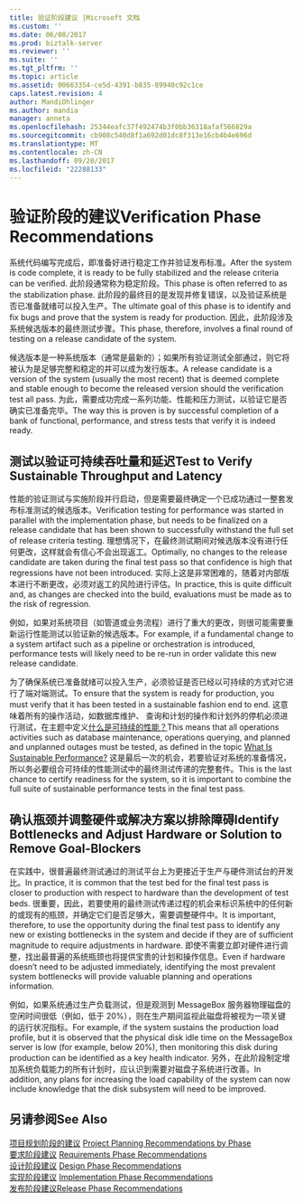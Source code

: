 ```yaml
---
title: 验证阶段建议 |Microsoft 文档
ms.custom: ''
ms.date: 06/08/2017
ms.prod: biztalk-server
ms.reviewer: ''
ms.suite: ''
ms.tgt_pltfrm: ''
ms.topic: article
ms.assetid: 00663354-ce5d-4391-b835-89940c92c1ce
caps.latest.revision: 4
author: MandiOhlinger
ms.author: mandia
manager: anneta
ms.openlocfilehash: 25344eafc37f492474b3f0bb36318afaf566829a
ms.sourcegitcommit: cb908c540d8f1a692d01dc8f313e16cb4b4e696d
ms.translationtype: MT
ms.contentlocale: zh-CN
ms.lasthandoff: 09/20/2017
ms.locfileid: "22288133"
---
```

# <a name="verification-phase-recommendations"></a><span data-ttu-id="0f98a-102">验证阶段的建议</span><span class="sxs-lookup"><span data-stu-id="0f98a-102">Verification Phase Recommendations</span></span>
<span data-ttu-id="0f98a-103">系统代码编写完成后，即准备好进行稳定工作并验证发布标准。</span><span class="sxs-lookup"><span data-stu-id="0f98a-103">After the system is code complete, it is ready to be fully stabilized and the release criteria can be verified.</span></span> <span data-ttu-id="0f98a-104">此阶段通常称为稳定阶段。</span><span class="sxs-lookup"><span data-stu-id="0f98a-104">This phase is often referred to as the stabilization phase.</span></span> <span data-ttu-id="0f98a-105">此阶段的最终目的是发现并修复错误，以及验证系统是否已准备就绪可以投入生产。</span><span class="sxs-lookup"><span data-stu-id="0f98a-105">The ultimate goal of this phase is to identify and fix bugs and prove that the system is ready for production.</span></span> <span data-ttu-id="0f98a-106">因此，此阶段涉及系统候选版本的最终测试步骤。</span><span class="sxs-lookup"><span data-stu-id="0f98a-106">This phase, therefore, involves a final round of testing on a release candidate of the system.</span></span>  
  
 <span data-ttu-id="0f98a-107">候选版本是一种系统版本（通常是最新的）；如果所有验证测试全部通过，则它将被认为是足够完整和稳定的并可以成为发行版本。</span><span class="sxs-lookup"><span data-stu-id="0f98a-107">A release candidate is a version of the system (usually the most recent) that is deemed complete and stable enough to become the released version should the verification test all pass.</span></span> <span data-ttu-id="0f98a-108">为此，需要成功完成一系列功能、性能和压力测试，以验证它是否确实已准备完毕。</span><span class="sxs-lookup"><span data-stu-id="0f98a-108">The way this is proven is by successful completion of a bank of functional, performance, and stress tests that verify it is indeed ready.</span></span>  
  
## <a name="test-to-verify-sustainable-throughput-and-latency"></a><span data-ttu-id="0f98a-109">测试以验证可持续吞吐量和延迟</span><span class="sxs-lookup"><span data-stu-id="0f98a-109">Test to Verify Sustainable Throughput and Latency</span></span>  
 <span data-ttu-id="0f98a-110">性能的验证测试与实施阶段并行启动，但是需要最终确定一个已成功通过一整套发布标准测试的候选版本。</span><span class="sxs-lookup"><span data-stu-id="0f98a-110">Verification testing for performance was started in parallel with the implementation phase, but needs to be finalized on a release candidate that has been shown to successfully withstand the full set of release criteria testing.</span></span> <span data-ttu-id="0f98a-111">理想情况下，在最终测试期间对候选版本没有进行任何更改，这样就会有信心不会出现返工。</span><span class="sxs-lookup"><span data-stu-id="0f98a-111">Optimally, no changes to the release candidate are taken during the final test pass so that confidence is high that regressions have not been introduced.</span></span> <span data-ttu-id="0f98a-112">实际上这是非常困难的，随着对内部版本进行不断更改，必须对返工的风险进行评估。</span><span class="sxs-lookup"><span data-stu-id="0f98a-112">In practice, this is quite difficult and, as changes are checked into the build, evaluations must be made as to the risk of regression.</span></span>  
  
 <span data-ttu-id="0f98a-113">例如，如果对系统项目（如管道或业务流程）进行了重大的更改，则很可能需要重新运行性能测试以验证新的候选版本。</span><span class="sxs-lookup"><span data-stu-id="0f98a-113">For example, if a fundamental change to a system artifact such as a pipeline or orchestration is introduced, performance tests will likely need to be re-run in order validate this new release candidate.</span></span>  
  
 <span data-ttu-id="0f98a-114">为了确保系统已准备就绪可以投入生产，必须验证是否已经以可持续的方式对它进行了端对端测试。</span><span class="sxs-lookup"><span data-stu-id="0f98a-114">To ensure that the system is ready for production, you must verify that it has been tested in a sustainable fashion end to end.</span></span> <span data-ttu-id="0f98a-115">这意味着所有的操作活动，如数据库维护、 查询和计划的操作和计划外的停机必须进行测试，在主题中定义[什么是可持续的性能？](../core/what-is-sustainable-performance.md)</span><span class="sxs-lookup"><span data-stu-id="0f98a-115">This means that all operations activities such as database maintenance, operations querying, and planned and unplanned outages must be tested, as defined in the topic [What Is Sustainable Performance?](../core/what-is-sustainable-performance.md)</span></span> <span data-ttu-id="0f98a-116">这是最后一次的机会，若要验证对系统的准备情况，所以务必要组合可持续的性能测试中的最终测试传递的完整套件。</span><span class="sxs-lookup"><span data-stu-id="0f98a-116">This is the last chance to certify readiness for the system, so it is important to combine the full suite of sustainable performance tests in the final test pass.</span></span>  
  
## <a name="identify-bottlenecks-and-adjust-hardware-or-solution-to-remove-goal-blockers"></a><span data-ttu-id="0f98a-117">确认瓶颈并调整硬件或解决方案以排除障碍</span><span class="sxs-lookup"><span data-stu-id="0f98a-117">Identify Bottlenecks and Adjust Hardware or Solution to Remove Goal-Blockers</span></span>  
 <span data-ttu-id="0f98a-118">在实践中，很普遍最终测试通过的测试平台上为更接近于生产与硬件测试台的开发比。</span><span class="sxs-lookup"><span data-stu-id="0f98a-118">In practice, it is common that the test bed for the final test pass is closer to production with respect to hardware than the development of test beds.</span></span>  <span data-ttu-id="0f98a-119">很重要，因此，若要使用的最终测试传递过程的机会来标识系统中的任何新的或现有的瓶颈，并确定它们是否足够大，需要调整硬件中。</span><span class="sxs-lookup"><span data-stu-id="0f98a-119">It is important, therefore, to use the opportunity during the final test pass to identify any new or existing bottlenecks in the system and decide if they are of sufficient magnitude to require adjustments in hardware.</span></span> <span data-ttu-id="0f98a-120">即使不需要立即对硬件进行调整，找出最普遍的系统瓶颈也将提供宝贵的计划和操作信息。</span><span class="sxs-lookup"><span data-stu-id="0f98a-120">Even if hardware doesn’t need to be adjusted immediately, identifying the most prevalent system bottlenecks will provide valuable planning and operations information.</span></span>  
  
 <span data-ttu-id="0f98a-121">例如，如果系统通过生产负载测试，但是观测到 MessageBox 服务器物理磁盘的空闲时间很低（例如，低于 20%），则在生产期间监视此磁盘将被视为一项关键的运行状况指标。</span><span class="sxs-lookup"><span data-stu-id="0f98a-121">For example, if the system sustains the production load profile, but it is observed that the physical disk idle time on the MessageBox server is low (for example, below 20%), then monitoring this disk during production can be identified as a key health indicator.</span></span> <span data-ttu-id="0f98a-122">另外，在此阶段制定增加系统负载能力的所有计划时，应认识到需要对磁盘子系统进行改善。</span><span class="sxs-lookup"><span data-stu-id="0f98a-122">In addition, any plans for increasing the load capability of the system can now include knowledge that the disk subsystem will need to be improved.</span></span>  
  
## <a name="see-also"></a><span data-ttu-id="0f98a-123">另请参阅</span><span class="sxs-lookup"><span data-stu-id="0f98a-123">See Also</span></span>  
 <span data-ttu-id="0f98a-124">[项目规划阶段的建议](../core/project-planning-recommendations-by-phase.md) </span><span class="sxs-lookup"><span data-stu-id="0f98a-124">[Project Planning Recommendations by Phase](../core/project-planning-recommendations-by-phase.md) </span></span>  
 <span data-ttu-id="0f98a-125">[要求阶段建议](../core/requirements-phase-recommendations.md) </span><span class="sxs-lookup"><span data-stu-id="0f98a-125">[Requirements Phase Recommendations](../core/requirements-phase-recommendations.md) </span></span>  
 <span data-ttu-id="0f98a-126">[设计阶段建议](../core/design-phase-recommendations.md) </span><span class="sxs-lookup"><span data-stu-id="0f98a-126">[Design Phase Recommendations](../core/design-phase-recommendations.md) </span></span>  
 <span data-ttu-id="0f98a-127">[实现阶段建议](../core/implementation-phase-recommendations.md) </span><span class="sxs-lookup"><span data-stu-id="0f98a-127">[Implementation Phase Recommendations](../core/implementation-phase-recommendations.md) </span></span>  
 [<span data-ttu-id="0f98a-128">发布阶段建议</span><span class="sxs-lookup"><span data-stu-id="0f98a-128">Release Phase Recommendations</span></span>](../core/release-phase-recommendations.md)
